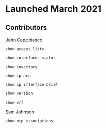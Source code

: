 # Launched March 2021 

## Contributors 

John Capobianco

    show access lists

    show interfaces status

    show inventory

    show ip arp

    show ip interface brief

    show version

    show vrf

Sam Johnson

    show ntp associations 